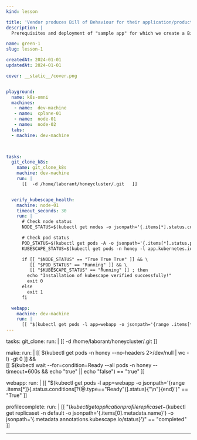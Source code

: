 ```yaml
---
kind: lesson

title: 'Vendor produces Bill of Behaviour for their application/product'
description: |
  Prerequisites and deployment of "sample app" for which we create a Bill of Behaviour

name: green-1
slug: lesson-1

createdAt: 2024-01-01
updatedAt: 2024-01-01

cover: __static__/cover.png


playground: 
  name: k8s-omni
  machines:
   - name:  dev-machine
   - name:  cplane-01
   - name:  node-01
   - name:  node-02
  tabs:
  - machine: dev-machine
  


tasks:
  git_clone_k8s:
    name: git_clone_k8s
    machine: dev-machine
    run: |
      [[  -d /home/laborant/honeycluster/.git   ]]


  verify_kubescape_health:
    machine: node-01
    timeout_seconds: 30
    run: |
      # Check node status
      NODE_STATUS=$(kubectl get nodes -o jsonpath='{.items[*].status.conditions[?(@.type=="Ready")].status}')

      # Check pod status
      POD_STATUS=$(kubectl get pods -A -o jsonpath='{.items[*].status.phase}' | tr ' ' '\n' | sort | uniq)
      KUBESCAPE_STATUS=$(kubectl get pods -n honey -l app.kubernetes.io/instance=kubescape -o jsonpath='{.items[*].status.phase}' | tr ' ' '\n' | sort | uniq)

      if [[ "$NODE_STATUS" == "True True True" ]] && \
         [[ "$POD_STATUS" == "Running" ]] && \
         [[ "$KUBESCAPE_STATUS" == "Running" ]] ; then
        echo "Installation of kubescape verified successfully!"
        exit 0
      else
        exit 1
      fi

  webapp:
    machine: dev-machine
    run: |
      [[ "$(kubectl get pods -l app=webapp -o jsonpath='{range .items[*]}{.status.conditions[?(@.type=="Ready")].status}{"\n"}{end}')" == "True"  ]]
---
```


tasks:
  git_clone:
    run: |
      [[  -d /home/laborant/honeycluster/.git   ]]

  make:
    run: |
      [[ $(kubectl get pods -n honey --no-headers 2>/dev/null | wc -l) -gt 0 ]] && \
      [[ $(kubectl wait --for=condition=Ready --all pods -n honey --timeout=600s && echo "true" || echo "false") == "true" ]]

  webapp:
    run: |
      [[ "$(kubectl get pods -l app=webapp -o jsonpath='{range .items[*]}{.status.conditions[?(@.type=="Ready")].status}{"\n"}{end}')" == "True"  ]]
  
  profilecomplete:
    run: |
      [[ "$(kubectl get applicationprofile replicaset-$(kubectl get replicaset -n default -o jsonpath='{.items[0].metadata.name}') -o jsonpath='{.metadata.annotations.kubescape\.io/status}')" == "completed" ]]


---

<!--
  name: k8s-omni
  machines:
  - name: dev-machine
    resources:
      cpuCount: 2
      ramSize: "4Gi"
  - name:  cplane-01
    resources:
      cpuCount: 4
      ramSize: "4Gi"
  - name:  node-01
    resources:
      cpuCount: 2
      ramSize: "4Gi"
    
  tabs:
    - machine: dev-machine
    - machine: cplane-01
    - machine: node-01
    - kind: kexp
      machine: dev-machine
    - kind: terminal
      machine: dev-machine
    - kind: terminal
      machine: cplane-01
    - kind: terminal
      machine: node-01
--!>